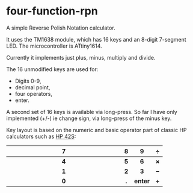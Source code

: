 # four-function-rpn
A simple Reverse Polish Notation calculator. 

It uses the TM1638 module, which has 16 keys and an 8-digit 7-segment LED. The microcontroller is ATtiny1614.

Currently it implements just plus, minus, multiply and divide.

The 16 unmodified keys are used for:
- Digits 0-9,
- decimal point,
- four operators,
- enter. 

A second set of 16 keys is available via long-press. So far I have only implemented (+/-) ie change sign, via long-press of the minus key.

Key layout is based on the numeric and basic operator part of classic HP calculators such as [HP 42S](https://en.wikipedia.org/wiki/HP-42S):

|<div style="width:290px">7</div>|8|9|&divide;|
|:---:|:---:|:---:|:---:|
|**4**|**5**|**6**|**&times;**|
|**1**|**2**|**3**|**&minus;**|
|**0**|**.**|**enter**|**&plus;**|

